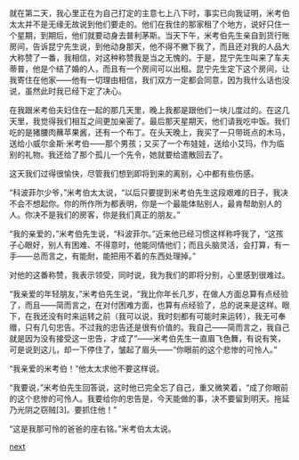 
就在第二天，我心里正在为自己打定的主意七上八下时，事实已向我证明，米考伯太太并不是无缘无故说到他们要走的。他们在我住的那家租了个地方，说好只住一个星期，到期后，他们就要动身去普利茅斯。当天下午，米考伯先生亲自到货行账房间，告诉昆宁先生说，到他动身那天，他不得不撇下我了，而且还对我的人品大大称赞了一番，我相信，对这种称赞我是当之无愧的。于是，昆宁先生叫来了车夫蒂普，他是个结了婚的人，而且有一个房间可以出租。昆宁先生定下这个房间，让我寄住在他家——他有一切理由相信，我们双方一定都会同意，因为我什么话也没说，虽然此时我已经下定了决心。

在我跟米考伯夫妇住在一起的那几天里，晚上我都是跟他们一块儿度过的。在这几天里，我觉得我们相互之间更加亲密了。最后那天星期天，他们请我吃中饭。我们吃的是猪腰肉蘸苹果酱，还有一个布丁。在头天晚上，我买了一只带斑点的木马，送给小威尔金斯·米考伯——那个男孩；又买了一个布娃娃，送给小艾玛，作为临别的礼物。我还给了那个孤儿一个先令，她就要给遣散回去了。

这天我们过得很愉快，尽管我们想到即将到来的离别，心中都有些伤感。

“科波菲尔少爷，”米考伯太太说，“以后只要提到米考伯先生这段艰难的日子，我决不会不想起你。你的所作所为都表明，你是一个最能体贴别人，最肯帮助别人的人。你决不是我们的房客，你是我们真正的朋友。”

“我的亲爱的，”米考伯先生说，“科波菲尔。”近来他已经习惯这样称呼我了，“这孩子心眼好，别人有困难、不得意时，他能同情他们；而且头脑灵活，会打算，有一手——总而言之，有能耐，能把用不着的东西处理掉。”

对他的这番称赞，我表示领受，同时说，我为我们的即将分别，心里感到很难过。

“我亲爱的年轻朋友，”米考伯先生说，“我比你年长几岁，在做人方面总算有点经验了，而且——简而言之，在对付困难方面，也算有点经验了，总的说来是这样。眼下，在我还没有时来运转之前（我可以说，我时刻都有可能时来运转），我无可奉赠，只有几句忠告。不过我的忠告还是很有价值的。我自己——简而言之，我自己就是因为没有接受这一忠告，才成了”——米考伯先生一直眉飞色舞，有说有笑，可是说到这儿，却一下停住了，皱起了眉头——“你眼前的这个悲惨的可怜人。”

“我亲爱的米考伯！”他太太求他不要这样说。

“我要说，”米考伯先生回答说，这时他已完全忘了自己，重又微笑着，“成了你眼前的这个悲惨的可怜人。我要给你的忠告是，今天能做的事，决不要留到明天。拖延乃光阴之窃贼[3]。要抓住他！”

“这是我那可怜的爸爸的座右铭。”米考伯太太说。

[next](page165)